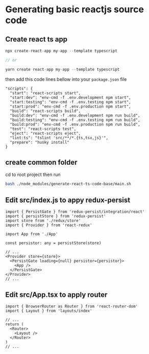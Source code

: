 # Generating basic reactjs source code

## Create react ts app

```ts
npx create-react-app my-app --template typescript

// or

yarn create react-app my-app --template typescript
```

then add this code lines bellow into your `package.json` file

```
"scripts": {
  "start": "react-scripts start",
  "start:dev": "env-cmd -f .env.development npm start",
  "start:testing": "env-cmd -f .env.testing npm start",
  "start:prod": "env-cmd -f .env.production npm start",
  "build": "react-scripts build",
  "build:dev": "env-cmd -f .env.development npm run build",
  "build:testing": "env-cmd -f .env.testing npm run build",
  "build:prod": "env-cmd -f .env.production npm run build",
  "test": "react-scripts test",
  "eject": "react-scripts eject",
  "lint:ts": "tslint 'src/**/*.{ts,tsx,js}'",
  "prepare": "husky install"
}
```

## create common folder

cd to root project then
run

```bash
bash ./node_modules/generate-react-ts-code-base/main.sh
```

## Edit src/index.js to appy redux-persist

```tsx
import { PersistGate } from 'redux-persist/integration/react'
import { persistStore } from 'redux-persist'
import store from './redux/store'
import { Provider } from 'react-redux'

import App from './App'

const persistor: any = persistStore(store)

// ...
<Provider store={store}>
  <PersistGate loading={null} persistor={persistor}>
    <App />
  </PersistGate>
</Provider>
// ...
```

## Edit src/App.tsx to apply router

```tsx
import { BrowserRouter as Router } from 'react-router-dom'
import { Layout } from 'layouts/index'

// ...
return (
  <Router>
    <Layout />
  </Router>
)
// ...
```
